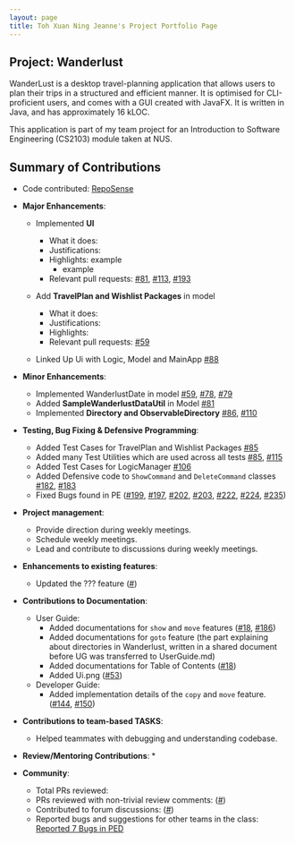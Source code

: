 ```yaml
---
layout: page
title: Toh Xuan Ning Jeanne's Project Portfolio Page
---
```


## Project: Wanderlust

WanderLust is a desktop travel-planning application that allows users to plan their trips in a structured and efficient manner.
It is optimised for CLI-proficient users, and comes with a GUI created with JavaFX.
It is written in Java, and has approximately 16 kLOC.

This application is part of my team project for an Introduction to Software Engineering (CS2103) module taken at NUS.

## Summary of Contributions

* Code contributed: [RepoSense](https://nus-cs2103-ay2021s1.github.io/tp-dashboard/#breakdown=true&search=jeannetoh99)

* **Major Enhancements**:
    - Implemented **UI**
        - What it does:
        - Justifications:
        - Highlights: example
            - example
        - Relevant pull requests: [\#81](), [\#113](), [\#193]()

    - Add **TravelPlan and Wishlist Packages** in model
        - What it does:
        - Justifications:
        - Highlights:
        - Relevant pull requests: [\#59]()

    - Linked Up Ui with Logic, Model and MainApp [\#88]()

* **Minor Enhancements**:
    - Implemented WanderlustDate in model [\#59](), [\#78](), [\#79]()
    - Added **SampleWanderlustDataUtil** in Model [\#81]()
    - Implemented **Directory and ObservableDirectory** [\#86](), [\#110]()

* **Testing, Bug Fixing & Defensive Programming**:
    - Added Test Cases for TravelPlan and Wishlist Packages [\#85]()
    - Added many Test Utilities which are used across all tests [\#85](), [\#115]()
    - Added Test Cases for LogicManager [\#106]()
    - Added Defensive code to `ShowCommand` and `DeleteCommand` classes [\#182](), [\#183]()
    - Fixed Bugs found in PE ([\#199](), [\#197](), [\#202](), [\#203](), [\#222](), [\#224](), [\#235]())

* **Project management**:
  * Provide direction during weekly meetings.
  * Schedule weekly meetings.
  * Lead and contribute to discussions during weekly meetings.

* **Enhancements to existing features**:
  * Updated the ??? feature ([\#]())

* **Contributions to Documentation**:
  * User Guide:
    * Added documentations for `show` and `move` features ([\#18](), [\#186]())
    * Added documentations for `goto` feature (the part explaining about directories in Wanderlust, written in a shared
    document before UG was transferred to UserGuide.md)
    * Added documentations for Table of Contents ([\#18]())
    * Added Ui.png ([\#53]())
  * Developer Guide:
    * Added implementation details of the `copy` and `move` feature. ([\#144](), [\#150]())

* **Contributions to team-based TASKS**:
    * Helped teammates with debugging and understanding codebase.

* **Review/Mentoring Contributions**:
    *

* **Community**:
  * Total PRs reviewed:
  * PRs reviewed with non-trivial review comments: ([\#]())
  * Contributed to forum discussions: ([\#]())
  * Reported bugs and suggestions for other teams in the class: [Reported 7 Bugs in PED](https://github.com/jeannetoh99/ped/issues)

